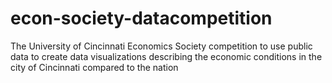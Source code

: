 # econ-society-datacompetition
The University of Cincinnati Economics Society competition to use public data to create data visualizations describing the economic conditions in the city of Cincinnati compared to the nation
